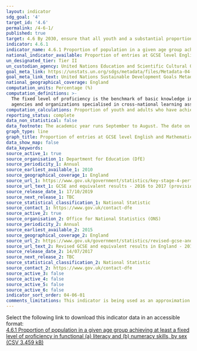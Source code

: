 ```yaml
---
layout: indicator
sdg_goal: '4'
target_id: '4.6'
permalink: /4-6-1/
published: true
target: 4.6 By 2030, ensure that all youth and a substantial proportion of adults, both men and women, achieve literacy and numeracy
indicator: 4.6.1
indicator_name: 4.6.1 Proportion of population in a given age group achieving at least a fixed level of proficiency in functional (a) literacy and (b) numeracy skills, by sex
national_indicator_available: Proportion of entries at GCSE level English and Mathematics achieving a pass grade
un_designated_tier: Tier II
un_custodian_agency: United Nations Education and Scientific Cultural Organisation - Institute of Statistics (UNESCO-UIS)
goal_meta_link: https://unstats.un.org/sdgs/metadata/files/Metadata-04-06-01.pdf
goal_meta_link_text: United Nations Sustainable Development Goals Metadata (PDF 57.8 KB)
national_geographical_coverage: England
computation_units: Percentage (%)
computation_definitions: >-
  The fixed level of proficiency is the benchmark of basic knowledge in a domain (literacy or numeracy) measured through learning assessments. Currently, there are no common standards validated by the international community or countries. The indicator shows data published by each of the
  agencies and organizations specialised in cross-national learning assessments.
computation_calculations: Proportion of youth and adults who have achieved above the minimum threshold of proficiency as defined for large-scale (sample representative) adult literacy assessment.
reporting_status: complete
data_non_statistical: false
data_footnote: The academic year runs September to August. The date on the X axis is the start of the academic year
graph_type: line
graph_title: Proportion of entries at GCSE level English and Mathematics achieving a pass grade
data_show_map: false
data_keywords:  
source_active_1: true
source_organisation_1: Department for Education (DfE)
source_periodicity_1: Annual
source_earliest_available_1: 2010
source_geographical_coverage_1: England
source_url_1: https://www.gov.uk/government/statistics/key-stage-4-performance-2019-provisional
source_url_text_1: GCSE and equivalent results - 2016 to 2017 (provisional)
source_release_date_1: 17/10/2019
source_next_release_1: TBC
source_statistical_classification_1: National Statistic
source_contact_1: https://www.gov.uk/contact-dfe
source_active_2: true
source_organisation_2: Office for National Statistics (ONS)
source_periodicity_2: Annual
source_earliest_available_2: 2015
source_geographical_coverage_2: England
source_url_2: https://www.gov.uk/government/statistics/revised-gcse-and-equivalent-results-in-england-2015-to-2016
source_url_text_2: Revised GCSE and equivalent results in England - 2015 to 2016
source_release_date_2: 14/07/2017
source_next_release_2: TBC
source_statistical_classification_2: National Statistic
source_contact_2: https://www.gov.uk/contact-dfe
source_active_3: false
source_active_4: false
source_active_5: false
source_active_6: false
indicator_sort_order: 04-06-01
comments_limitations: This indicator is being used as an approximation of the UN SDG Indicator. Where possible, we will work to identify or develop UK data to meet the global indicator specification. This indicator has not been identified in collaboration with topic experts.
---
```


Select the following link to download this indicator data in an accessible format:<br>[4.6.1 Proportion of population in a given age group achieving at least a fixed level of proficiency in functional (a) literacy and (b) numeracy skills, by sex (CSV 3.459 kB)](https://sustainabledevelopment-uk.github.io/sdg-data/data/4-6-1.csv)

